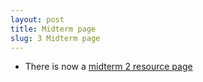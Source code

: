 ```yaml
---
layout: post
title: Midterm page
slug: 3 Midterm page
---
```


* There is now a [midterm 2 resource page](/midterm2.html)

